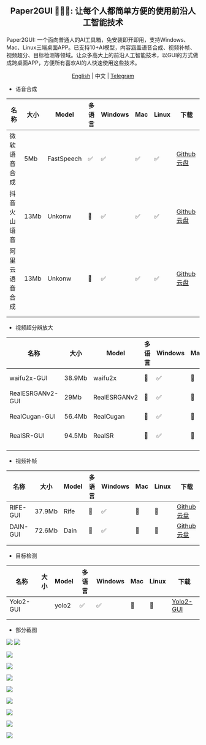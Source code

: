 ##  <p align="center"> Paper2GUI 🚀🚀🌟: 让每个人都简单方便的使用前沿人工智能技术 </p>

Paper2GUI: 一个面向普通人的AI工具箱，免安装即开即用，支持Windows、Mac、Linux三端桌面APP。已支持10+AI模型，内容涵盖语音合成、视频补帧、视频超分、目标检测等领域。让众多高大上的前沿人工智能技术，以GUI的方式做成跨桌面APP，方便所有喜欢AI的人快速使用这些技术。

<p align="center"><a href="README.md">English</a> | 中文 | <a href="https://t.me/baiyueblog">Telegram</a></p>

- 语音合成

| 名称           | 大小 | Model      | 多语言 | Windows | Mac | Linux | 下载                                                                                                                        |
| -------------- | ---- | ---------- | ------ | ------- | --- | ----- | --------------------------------------------------------------------------------------------------------------------------- |
| 微软语音合成   | 5Mb  | FastSpeech | ✅      | ✅       | ✅   | ✅     | [Github](https://github.com/Baiyuetribe/paper2gui/releases/tag/Published) [云盘](https://www.aliyundrive.com/s/2b4hyudGkni) |
| 抖音火山语音   | 13Mb | Unkonw     | 🔲      | ✅       | ✅   | ✅     | [Github](https://github.com/Baiyuetribe/paper2gui/releases/tag/Published) [云盘](https://www.aliyundrive.com/s/2b4hyudGkni) |
| 阿里云语音合成 | 13Mb | Unkonw     | 🔲      | ✅       | ✅   | ✅     | [Github](https://github.com/Baiyuetribe/paper2gui/releases/tag/Published) [云盘](https://www.aliyundrive.com/s/2b4hyudGkni) |
|                |      |            |        |         |     |       |                                                                                                                             |
|                |      |            |        |         |     |       |                                                                                                                             |  |

- 视频超分辨放大
  
| 名称             | 大小   | Model        | 多语言 | Windows | Mac | Linux | 下载                                                                                                                        |
| ---------------- | ------ | ------------ | ------ | ------- | --- | ----- | --------------------------------------------------------------------------------------------------------------------------- |
| waifu2x-GUI      | 38.9Mb | waifu2x      | 🔲      | ✅       | 🔲   | 🔲     | [Github](https://github.com/Baiyuetribe/paper2gui/releases/tag/Published) [云盘](https://www.aliyundrive.com/s/2b4hyudGkni) |
| RealESRGANv2-GUI | 29Mb   | RealESRGANv2 | 🔲      | ✅       | 🔲   | 🔲     | [Github](https://github.com/Baiyuetribe/paper2gui/releases/tag/Published) [云盘](https://www.aliyundrive.com/s/2b4hyudGkni) |
| RealCugan-GUI    | 56.4Mb | RealCugan    | 🔲      | ✅       | 🔲   | 🔲     | [Github](https://github.com/Baiyuetribe/paper2gui/releases/tag/Published) [云盘](https://www.aliyundrive.com/s/2b4hyudGkni) |
| RealSR-GUI       | 94.5Mb | RealSR       | 🔲      | ✅       | 🔲   | 🔲     | [Github](https://github.com/Baiyuetribe/paper2gui/releases/tag/Published) [云盘](https://www.aliyundrive.com/s/2b4hyudGkni) |
|                  |        |              |        |         |     |       |                                                                                                                             |
|                  |        |              |        |         |     |       |


- 视频补帧
  
| 名称     | 大小   | Model | 多语言 | Windows | Mac | Linux | 下载                                                                                                                        |
| -------- | ------ | ----- | ------ | ------- | --- | ----- | --------------------------------------------------------------------------------------------------------------------------- |
| RIFE-GUI | 37.9Mb | Rife  | 🔲      | ✅       | 🔲   | 🔲     | [Github](https://github.com/Baiyuetribe/paper2gui/releases/tag/Published) [云盘](https://www.aliyundrive.com/s/2b4hyudGkni) |
| DAIN-GUI | 72.6Mb | Dain  | 🔲      | ✅       | 🔲   | 🔲     | [Github](https://github.com/Baiyuetribe/paper2gui/releases/tag/Published) [云盘](https://www.aliyundrive.com/s/2b4hyudGkni) |
|          |        |       |        |         |     |       |                                                                                                                             |
|          |        |       |        |         |     |       |                                                                                                                             |


- 目标检测

| 名称      | 大小 | Model | 多语言 | Windows | Mac | Linux | 下载                                                  |
| --------- | ---- | ----- | ------ | ------- | --- | ----- | ----------------------------------------------------- |
| Yolo2-GUI |      | yolo2 | ✅      | ✅       | 🔲   | 🔲     | [Yolo2-GUI](https://github.com/Baiyuetribe/paper2gui) |
|           |      |       |        |         |     |       |                                                       |
|           |      |       |        |         |     |       |                                                       |  |



- 部分截图

![](docs/images/huoshan_tts.png)
![](docs/images/microsoft_tts.gif)

![](docs/images/rife-gui.gif)

![](docs/images/dain-gui.png)

![](docs/images/waifu2x-gui.png)

![](docs/images/RealESRGANv2-GUI.png)

![](docs/images/realcugan-gui.png)

![](docs/images/realsr-gui.png)

![](docs/images/aliyun-tts.png)

![](docs/images/yalo2screen.gif)